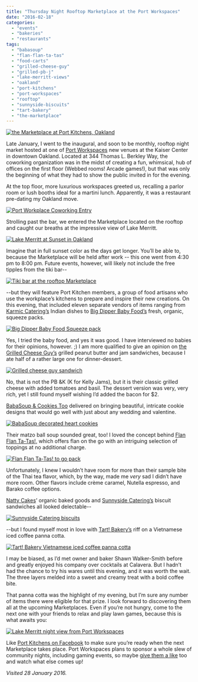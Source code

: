 ```yaml
---
title: "Thursday Night Rooftop Marketplace at the Port Workspaces"
date: "2016-02-18"
categories: 
  - "events"
  - "bakeries"
  - "restaurants"
tags: 
  - "babasoup"
  - "flan-flan-ta-tas"
  - "food-carts"
  - "grilled-cheese-guy"
  - "grilled-pb-j"
  - "lake-merritt-views"
  - "oakland"
  - "port-kitchens"
  - "port-workspaces"
  - "rooftop"
  - "sunnyside-biscuits"
  - "tart-bakery"
  - "the-marketplace"
---
```


[![the Marketplace at Port Kitchens, Oakland](http://s3.amazonaws.com/thegourmez-wpmedia/2016/02/Port-Workplace-Marketplace-22-500x333.jpg)](http://s3.amazonaws.com/thegourmez-wpmedia/2016/02/Port-Workplace-Marketplace-22.jpg)

Late January, I went to the inaugural, and soon to be monthly, rooftop night market hosted at one of [Port Workspaces](http://portworkspaces.com/) new venues at the Kaiser Center in downtown Oakland. Located at 344 Thomas L. Berkley Way, the coworking organization was in the midst of creating a fun, whimsical, hub of offices on the first floor (Webbed rooms! Arcade games!), but that was only the beginning of what they had to show the public invited in for the evening.

At the top floor, more luxurious workspaces greeted us, recalling a parlor room or lush booths ideal for a martini lunch. Apparently, it was a restaurant pre-dating my Oakland move.

[![Port Workplace Coworking Entry](http://s3.amazonaws.com/thegourmez-wpmedia/2016/02/Port-Workplace-Marketplace-05-500x419.jpg)](http://s3.amazonaws.com/thegourmez-wpmedia/2016/02/Port-Workplace-Marketplace-05.jpg)

Strolling past the bar, we entered the Marketplace located on the rooftop and caught our breaths at the impressive view of Lake Merritt.

[![Lake Merritt at Sunset in Oakland](http://s3.amazonaws.com/thegourmez-wpmedia/2016/02/port-Workplace-Marketplace-07-1024x341.jpg)](http://s3.amazonaws.com/thegourmez-wpmedia/2016/02/port-Workplace-Marketplace-07.jpg)

Imagine that in full sunset color as the days get longer. You’ll be able to, because the Marketplace will be held after work -- this one went from 4:30 pm to 8:00 pm. Future events, however, will likely not include the free tipples from the tiki bar--

[![Tiki bar at the rooftop Marketplace](http://s3.amazonaws.com/thegourmez-wpmedia/2016/02/Port-Workplace-Marketplace-06-500x397.jpg)](http://s3.amazonaws.com/thegourmez-wpmedia/2016/02/Port-Workplace-Marketplace-06.jpg)

\--but they will feature Port Kitchen members, a group of food artisans who use the workplace’s kitchens to prepare and inspire their new creations. On this evening, that included eleven separate vendors of items ranging from [Karmic Catering’s](https://www.facebook.com/Karmic-Catering-1658119851136907/) Indian dishes to [Big Dipper Baby Food’s](https://www.facebook.com/bigdipperbabyfood/) fresh, organic, squeeze packs.

[![Big Dipper Baby Food Squeeze pack](http://s3.amazonaws.com/thegourmez-wpmedia/2016/02/Port-Workplace-Marketplace-12.jpg)](http://s3.amazonaws.com/thegourmez-wpmedia/2016/02/Port-Workplace-Marketplace-12.jpg)

Yes, I tried the baby food, and yes it was good. I have interviewed no babies for their opinions, however. ;) I am more qualified to give an opinion on [the Grilled Cheese Guy’s](https://www.facebook.com/GrilledCheeseGuy/) grilled peanut butter and jam sandwiches, because I ate half of a rather large one for dinner-dessert.

[![Grilled cheese guy sandwich](http://s3.amazonaws.com/thegourmez-wpmedia/2016/02/Port-Workplace-Marketplace-18.jpg)](http://s3.amazonaws.com/thegourmez-wpmedia/2016/02/Port-Workplace-Marketplace-18.jpg)

No, that is not the PB &K (K for Kelly Jams), but it is their classic grilled cheese with added tomatoes and basil. The dessert version was very, very rich, yet I still found myself wishing I’d added the bacon for $2.

[BabaSoup & Cookies Too](https://www.facebook.com/BabaSoup-Cookies-Too-1599186577035608/) delivered on bringing beautiful, intricate cookie designs that would go well with just about any wedding and valentine.

[![BabaSoup decorated heart cookies](http://s3.amazonaws.com/thegourmez-wpmedia/2016/02/Port-Workplace-Marketplace-16.jpg)](http://s3.amazonaws.com/thegourmez-wpmedia/2016/02/Port-Workplace-Marketplace-16.jpg)

Their matzo ball soup sounded great, too! I loved the concept behind [Flan Flan Ta-Tas!,](https://www.facebook.com/Flan-Flan-Ta-Tas-353754541371637/) which offers flan on the go with an intriguing selection of toppings at no additional charge.

[![Flan Flan Ta-Tas! to go pack](http://s3.amazonaws.com/thegourmez-wpmedia/2016/02/Port-Workplace-Marketplace-15.jpg)](http://s3.amazonaws.com/thegourmez-wpmedia/2016/02/Port-Workplace-Marketplace-15.jpg)

Unfortunately, I knew I wouldn’t have room for more than their sample bite of the Thai tea flavor, which, by the way, made me _very_ sad I didn’t have more room. Other flavors include crème caramel, Nutella espresso, and Barako coffee options.

[Natty Cakes](https://www.facebook.com/lovenattycakes/)’ organic baked goods and [Sunnyside Catering’s](https://www.facebook.com/SunnySideCateringBiscuits/) biscuit sandwiches all looked delectable--

[![Sunnyside Catering biscuits](http://s3.amazonaws.com/thegourmez-wpmedia/2016/02/Port-Workplace-Marketplace-21.jpg)](http://s3.amazonaws.com/thegourmez-wpmedia/2016/02/Port-Workplace-Marketplace-21.jpg)

\--but I found myself most in love with [Tart! Bakery’s](https://www.facebook.com/lovenattycakes/) riff on a Vietnamese iced coffee panna cotta.

[![Tart! Bakery Vietnamese iced coffee panna cotta](http://s3.amazonaws.com/thegourmez-wpmedia/2016/02/Port-Workplace-Marketplace-10.jpg)](http://s3.amazonaws.com/thegourmez-wpmedia/2016/02/Port-Workplace-Marketplace-10.jpg)

I may be biased, as I’d met owner and baker Shawn Walker-Smith before and greatly enjoyed his company over cocktails at Calavera. But I hadn’t had the chance to try his wares until this evening, and it was worth the wait. The three layers melded into a sweet and creamy treat with a bold coffee bite.

That panna cotta was the highlight of my evening, but I’m sure any number of items there were eligible for that prize. I look forward to discovering them all at the upcoming Marketplaces. Even if you’re not hungry, come to the next one with your friends to relax and play lawn games, because this is what awaits you:

[![Lake Merritt night view from Port Workspaces](http://s3.amazonaws.com/thegourmez-wpmedia/2016/02/Port-Workplace-Marketplace-25.jpg)](http://s3.amazonaws.com/thegourmez-wpmedia/2016/02/Port-Workplace-Marketplace-25.jpg)

Like [Port Kitchens on Facebook](https://www.facebook.com/portkitchens/) to make sure you’re ready when the next Marketplace takes place. Port Workspaces plans to sponsor a whole slew of community nights, including gaming events, so maybe [give them a like](https://www.facebook.com/portworkspaces) too and watch what else comes up!

_Visited 28 January 2016._
